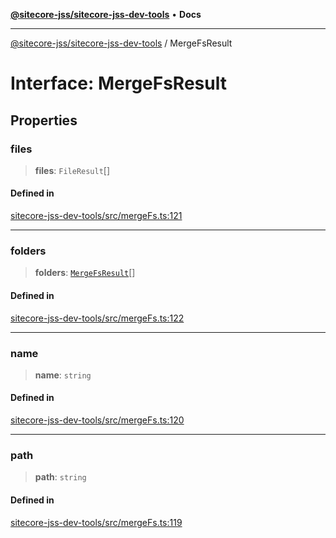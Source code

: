 [**@sitecore-jss/sitecore-jss-dev-tools**](../README.md) • **Docs**

***

[@sitecore-jss/sitecore-jss-dev-tools](../README.md) / MergeFsResult

# Interface: MergeFsResult

## Properties

### files

> **files**: `FileResult`[]

#### Defined in

[sitecore-jss-dev-tools/src/mergeFs.ts:121](https://github.com/Sitecore/jss/blob/79b72df335ab50517e6c3357c25dd7db1965274d/packages/sitecore-jss-dev-tools/src/mergeFs.ts#L121)

***

### folders

> **folders**: [`MergeFsResult`](MergeFsResult.md)[]

#### Defined in

[sitecore-jss-dev-tools/src/mergeFs.ts:122](https://github.com/Sitecore/jss/blob/79b72df335ab50517e6c3357c25dd7db1965274d/packages/sitecore-jss-dev-tools/src/mergeFs.ts#L122)

***

### name

> **name**: `string`

#### Defined in

[sitecore-jss-dev-tools/src/mergeFs.ts:120](https://github.com/Sitecore/jss/blob/79b72df335ab50517e6c3357c25dd7db1965274d/packages/sitecore-jss-dev-tools/src/mergeFs.ts#L120)

***

### path

> **path**: `string`

#### Defined in

[sitecore-jss-dev-tools/src/mergeFs.ts:119](https://github.com/Sitecore/jss/blob/79b72df335ab50517e6c3357c25dd7db1965274d/packages/sitecore-jss-dev-tools/src/mergeFs.ts#L119)
